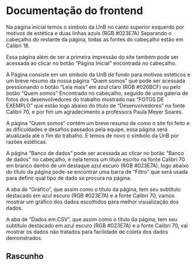 # Documentação do frontend

Na página inicial temos o símbolo da UnB no canto superior esquerdo por motivos de estética e duas linhas azuis (RGB #023E7A) Separando o cabeçalho do restante da página, todas as fontes do cabeçalho estão em Calibri 18.

Essa página além de ser a primeira impressão do site também pode ser acessada ao clicar no botão “Página Inicial” encontrada no cabeçalho.

A Página consiste em um símbolo da UnB de fundo para motivos estéticos e um breve resumo da nossa página “Quem somos” que pode ser acessada pressionando o botão “Leia mais” em azul claro (RGB #026BCF) ou pelo botão “Quem somos” Encontrado no cabeçalho, seguido de uma galeria de fotos dos desenvolvedores do trabalho mostrado nas “FOTOS DE EXEMPLO” que estão logo abaixo do título de “Desenvolvedores” na fonte Calibri 70,  e por fim um agradecimento a professora Paula Meyer Soares.

A página “Quem somos” contém um breve resumo de como o site foi feito e as dificuldades e desafios passados pela equipe, essa página será atualizada até o fim do trabalho. E temos de novo o símbolo da UnB por razões estéticas.

A página “Banco de dados” pode ser acessada ao clicar no botão "Banco de dados" no cabeçalho, e nela temos um título escrito na fonte Calibri 70 em branco dentro de um destaque azul escuro (RGB #023E7A), logo abaixo do título da página pode-se encontrar uma barra de “Filtro” que será usada para definir qual tipo de dado se procura na página.

A aba de “Gráfico”, que  assim como o título da página, tem seu subtítulo destacado em azul escuro (RGB #023E7A) e a fonte Calibri 70, vamos mostrar um gráfico dos dados escolhidos para melhor visualização dos dados. 

A  aba de “Dados em CSV”, que assim como o título da página, tem seu subtítulo destacado em azul escuro (RGB #023E7A) e a fonte Calibri 70, vai mostrar os dados não tratados para facilidade de coleta dos dados demonstrados.

## Rascunho
